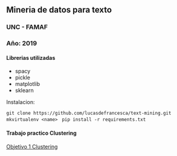 ## Mineria de datos para texto
### UNC - FAMAF
### Año: 2019

#### Librerias utilizadas

- spacy
- pickle
- matplotlib
- sklearn

Instalacion:

```git clone https://github.com/lucasdefrancesca/text-mining.git ```
```mkvirtualenv <name> ```
```pip install -r requirements.txt ```

#### Trabajo practico Clustering
 
 [Objetivo 1 Clustering](./src/objetivo_1/README.md)